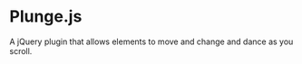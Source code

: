 Plunge.js
=========

A jQuery plugin that allows elements to move and change and dance as you scroll.